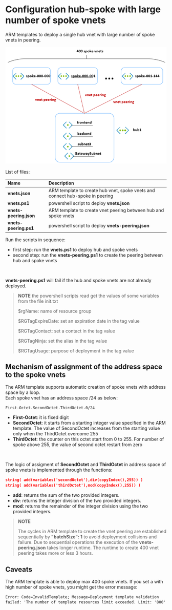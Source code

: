 <properties
   pageTitle="Configuration hub-spoke with large number of spoke vnets"
   description="Configuration hub-spoke with large number of spoke vnets"
   services=""
   documentationCenter="na"
   authors="fabferri"
   manager=""
   editor=""/>

<tags
   ms.service="configuration-Example-Azure"
   ms.devlang="na"
   ms.topic="article"
   ms.tgt_pltfrm="na"
   ms.workload="na"
   ms.date="28/07/2021"
   ms.author="fabferri" />

# Configuration hub-spoke with large number of spoke vnets

ARM templates to deploy a single hub vnet with large number of spoke vnets in peering.  

[![1]][1]

List of files:

| Name                    | Description                                                                   |
|:----------------------- |:------------------------------------------------------------------------------|
| **vnets.json**          | ARM template to create hub vnet, spoke vnets and connect hub-spoke in peering |
| **vnets.ps1**           | powershell script to deploy **vnets.json**                                    |
| **vnets-peering.json**  | ARM template to create vnet peering between hub and spoke vnets               |
| **vnets-peering.ps1**   | powershell script to deploy **vnets-peering.json**                            |

Run the scripts in sequence:
- first step: run the **vnets.ps1** to deploy hub and spoke vnets
- second step: run the **vnets-peering.ps1** to create the peering between hub and spoke vnets
<br>

**vnets-peering.ps1** will fail if the hub and spoke vnets are not already deployed. 


> **NOTE**
> the powershell scripts read get the values of some variables from the file init.txt
>
>  $rgName: name of resource group
>
>  $RGTagExpireDate: set an expiration date in the tag value
>
>  $RGTagContact: set a contact in the tag value
>
>  $RGTagNinja: set the alias in the tag value
>
>  $RGTagUsage: purpose of deployment in the tag value
>

## Mechanism of assignment of the address space to the spoke vnets
The ARM template supports automatic creation of spoke vnets with address space by a loop. 
<br>
Each spoke vnet has an address space /24 as below:
```console
First-Octet.SecondOctet.ThirdOctet.0/24
```

- **First-Octet**: it is fixed digit
- **SecondOctet**: it starts from a starting integer value specified in the ARM template. The value of SecondOctet increases from the starting value only when the ThirdOctet overcome 255
- **ThirdOctet**: the counter on this octet start from 0 to 255. For number of spoke above 255, the value of second octet restart from zero
<br>

The logic of assigment of **SecondOctet** and **ThirdOctet** in address space of spoke vnets is implemented through the functions:

```json
string( add(variables('secondOctet'),div(copyIndex(),255)) )
string( add(variables('thirdOctet'),mod(copyIndex(),255)) )
```

- **add**: returns the sum of the two provided integers.
- **div**: returns the integer division of the two provided integers.
- **mod**: returns the remainder of the integer division using the two provided integers.

> **NOTE**
>
> The cycles in ARM template to create the vnet peering are established sequentially by **"batchSize": 1** to avoid deployment collisions and failure. Due to sequential operations the execution of the **vnets-peering.json** takes longer runtime. The runtime to create 400 vnet peering takes more or less 3 hours.
>



## Caveats
The ARM template is able to deploy max 400 spoke vnets. If you set a with high number of spoke vnets, you might get the error message:
```console
Error: Code=InvalidTemplate; Message=Deployment template validation failed: 'The number of template resources limit exceeded. Limit: '800'
```

<!--Image References-->

[1]: ./media/network-diagram.png "network diagram"

<!--Link References-->